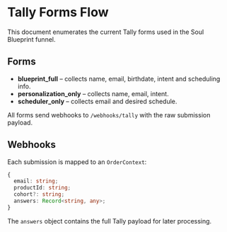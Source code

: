 # Tally Forms Flow

This document enumerates the current Tally forms used in the Soul Blueprint funnel.

## Forms
- **blueprint_full** – collects name, email, birthdate, intent and scheduling info.
- **personalization_only** – collects name, email, intent.
- **scheduler_only** – collects email and desired schedule.

All forms send webhooks to `/webhooks/tally` with the raw submission payload.

## Webhooks
Each submission is mapped to an `OrderContext`:
```ts
{
  email: string;
  productId: string;
  cohort?: string;
  answers: Record<string, any>;
}
```
The `answers` object contains the full Tally payload for later processing.
